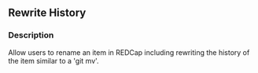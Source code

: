 ## Rewrite History

### Description

Allow users to rename an item in REDCap including rewriting the history of the item similar to a 'git mv'.
